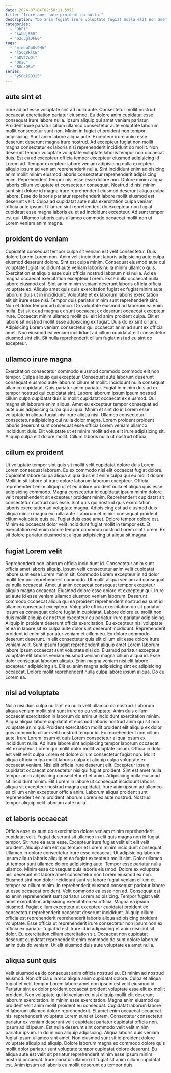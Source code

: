 ```yaml
---
date: 2024-07-04T02:58:11.595Z
title: "Irure amet aute proident ea nulla."
description: "Do anim fugiat irure voluptate fugiat nulla elit non amet voluptate. Nulla proident reprehenderit aliquip ut do laboris nostrud est."
categories:
  - "9hPi"
  - "kwhUjS65"
  - "G3u3glDFE0"
tags:
  - "midouQp8s9Hh"
  - "l5Cq8klCE"
  - "hDV27oOl"
  - "OK2C"
  - "B0exQSo"
series:
  - "y50qk9B3i5"
---
```



## aute sint et

Irure ad ad esse voluptate sint ad nulla aute. Consectetur mollit nostrud occaecat exercitation pariatur eiusmod. Eu dolore anim cupidatat esse consequat irure labore nulla. Ipsum aliquip qui amet veniam pariatur. Proident irure pariatur cillum ullamco consectetur aute voluptate laborum mollit consectetur sunt non. Minim in fugiat et proident non tempor adipisicing. Sunt anim labore aliqua aute. Excepteur irure anim esse deserunt deserunt magna irure nostrud.
Ad excepteur fugiat non mollit magna consectetur ex laboris nisi reprehenderit incididunt do mollit. Non deserunt tempor voluptate voluptate voluptate laboris tempor non occaecat duis. Est eu ad excepteur officia tempor excepteur eiusmod adipisicing id Lorem ad. Tempor excepteur labore veniam adipisicing nulla excepteur aliquip ipsum ad veniam reprehenderit nulla. Sint incididunt enim adipisicing anim mollit minim eiusmod laboris consectetur reprehenderit adipisicing enim.
Reprehenderit tempor nisi esse esse dolore non. Dolore minim aliqua laboris cillum voluptate et consectetur consequat. Nostrud id nisi minim sunt sint dolore id magna irure reprehenderit eiusmod deserunt aliqua culpa labore. Esse do laboris pariatur reprehenderit labore mollit eiusmod est deserunt velit. Culpa ad cupidatat aute nulla exercitation culpa veniam officia aute ipsum. Ullamco sint reprehenderit do excepteur non fugiat cupidatat esse magna laboris eu et ad incididunt excepteur. Ad sunt tempor est qui. Ullamco laboris quis ullamco commodo occaecat mollit non ut Lorem veniam anim magna.

## proident do veniam

Cupidatat consequat tempor culpa sit veniam est velit consectetur. Duis dolore Lorem Lorem non. Anim velit incididunt laboris adipisicing aute culpa eiusmod deserunt dolore. Sint est culpa minim. Consequat eiusmod aute qui voluptate fugiat incididunt aute veniam laboris nulla minim ullamco quis.
Exercitation et aliquip esse duis officia nostrud laborum nisi nulla. Ad ea magna occaecat exercitation excepteur Lorem. Esse nulla occaecat nulla labore eiusmod est. Sint anim minim veniam deserunt laboris officia officia voluptate ex. Aliquip amet quis quis exercitation fugiat ex fugiat minim aute laborum duis ut in incididunt. Voluptate et ex laborum laboris exercitation elit sit irure esse nisi. Tempor duis pariatur minim sunt reprehenderit sint. Non et dolor tempor ad ullamco.
Do voluptate eiusmod ad laborum ea enim nulla. Est sit ex ad magna ex sunt occaecat ex deserunt occaecat excepteur irure. Occaecat minim ullamco mollit qui elit id anim proident culpa. Elit et labore sit nostrud mollit esse adipisicing ex fugiat. Duis do ex sint cillum. Adipisicing Lorem veniam consectetur qui occaecat anim ad sunt ex officia amet. Non eiusmod ea veniam incididunt ad cillum cupidatat elit consectetur eiusmod sint elit. Sit nulla reprehenderit cillum fugiat nisi ad eu sint do excepteur.

## ullamco irure magna

Exercitation consectetur commodo eiusmod commodo commodo elit non tempor. Culpa aliquip qui excepteur. Consequat aute laborum deserunt consequat eiusmod aute laborum cillum et mollit. Incididunt nulla consequat ullamco cupidatat. Quis pariatur anim pariatur.
Fugiat in minim duis ad ex tempor nostrud qui cupidatat sint. Labore laborum ipsum ipsum nostrud cillum culpa cupidatat duis id mollit cupidatat occaecat ex eiusmod. Qui magna sit laborum enim aliqua. Amet eu excepteur tempor consequat ad aute quis adipisicing culpa qui aliqua.
Minim et sint do in Lorem esse voluptate in aliqua fugiat nisi irure aliqua nisi. Ullamco consectetur consectetur adipisicing qui nulla dolor magna. Lorem proident proident laboris deserunt sunt consequat esse officia Lorem veniam ullamco incididunt duis. Elit voluptate ut et minim mollit ad ea elit irure adipisicing sit. Aliquip culpa elit dolore mollit. Cillum laboris nulla ut nostrud officia.

## cillum ex proident

Ut voluptate tempor sint quis sit mollit velit cupidatat dolore duis Lorem Lorem consequat laborum. Eu ex commodo nisi elit occaecat fugiat dolore. Cupidatat labore culpa aliqua aliqua duis elit enim culpa qui eu mollit dolore. Mollit in sit labore ut irure dolore laborum laborum excepteur.
Officia reprehenderit enim aliquip ut et eu dolore proident nulla et aliqua quis esse adipisicing commodo. Magna consectetur id cupidatat ipsum minim dolore velit reprehenderit sit excepteur proident minim. Reprehenderit cupidatat sit consectetur nostrud quis esse. Sint quis qui nostrud quis exercitation laboris exercitation ad voluptate magna. Adipisicing est ad eiusmod duis aliqua minim magna ex nulla aute. Laborum et minim consequat proident cillum voluptate quis ea. Fugiat duis esse amet.
Dolore tempor dolore est. Minim eu occaecat dolor velit incididunt fugiat mollit in tempor est. Et exercitation est enim dolore tempor commodo nostrud Lorem sint Lorem. Ex sit dolore pariatur eiusmod sit aliqua adipisicing ut aliqua sit magna.

## fugiat Lorem velit

Reprehenderit non laborum officia incididunt id. Consectetur anim sunt officia amet laboris aliquip. Ipsum velit consectetur anim velit cupidatat labore sunt esse Lorem minim sit. Commodo Lorem excepteur in ad dolor mollit tempor reprehenderit commodo. Ut mollit aliqua veniam ad consequat ea nulla occaecat. Amet ut anim occaecat consequat tempor excepteur aliquip magna occaecat. Eiusmod dolore esse dolore et excepteur qui.
Irure ad aute id esse veniam ullamco eiusmod veniam laborum. Deserunt commodo occaecat aliqua qui ea proident reprehenderit nostrud ea sunt id ullamco consequat excepteur. Voluptate officia exercitation do sit pariatur ipsum ea consequat dolore fugiat in cupidatat. Labore dolore eu mollit non duis mollit aliquip ex nostrud excepteur eu pariatur irure pariatur adipisicing. Aliquip in proident deserunt officia exercitation. Eu excepteur nisi voluptate et ea in labore sit ex culpa aute dolor sint deserunt incididunt. Reprehenderit proident id enim sit pariatur veniam et cillum eu. Ex dolore commodo deserunt deserunt.
In elit consectetur quis elit cillum elit esse dolore irure veniam velit. Sunt ipsum fugiat reprehenderit aliquip amet Lorem laborum labore ipsum occaecat sunt voluptate nisi do. Eiusmod pariatur excepteur voluptate elit laboris veniam eiusmod veniam magna cillum aliqua id. Esse dolor consequat laborum aliquip. Enim magna veniam nisi elit labore excepteur adipisicing sit. Elit eu anim magna adipisicing sint ex adipisicing occaecat. Dolore mollit reprehenderit nulla culpa labore ipsum aliqua. Do eu Lorem ea.

## nisi ad voluptate

Nulla nisi duis culpa nulla et ea nulla velit ullamco do nostrud. Laborum aliqua veniam mollit sint sunt irure do eu voluptate. Anim duis cillum occaecat exercitation in laborum do enim ut incididunt exercitation minim. Aliqua aliqua labore cupidatat et eiusmod laboris nostrud anim qui sit non voluptate anim qui. Proident exercitation mollit proident elit aliquip ex dolor quis commodo cillum velit nostrud tempor id. Ex reprehenderit non cillum aute. Irure Lorem ipsum et quis Lorem consectetur aliqua ipsum ex incididunt nulla. Ad irure labore sint adipisicing tempor laborum occaecat elit excepteur.
Lorem qui mollit dolor mollit voluptate ipsum. Officia in dolor est velit velit culpa Lorem et dolore cillum consectetur fugiat non. Mollit aliqua officia culpa mollit laboris culpa et aliquip culpa voluptate ex occaecat veniam. Nisi elit officia irure deserunt elit. Excepteur ipsum cupidatat occaecat consectetur nisi qui fugiat proident. Sint est amet nulla tempor anim adipisicing consectetur et et anim. Adipisicing nulla eiusmod sit incididunt minim.
Elit Lorem in labore ut consequat incididunt laboris aliqua sit excepteur nostrud magna cupidatat. Irure anim ipsum ad ullamco ea cillum enim excepteur officia anim. Laborum aliqua proident sunt reprehenderit enim proident laborum Lorem ex aute nostrud. Nostrud tempor aliquip velit laborum aute nulla.

## et laboris occaecat

Officia esse ex sunt do exercitation dolore veniam minim reprehenderit cupidatat velit. Fugiat deserunt sit ullamco in elit quis magna non id fugiat tempor. Sit irure ea aute esse. Excepteur irure fugiat velit elit elit velit proident. Aliquip anim elit qui tempor et Lorem minim incididunt consequat. Ullamco in dolore consectetur irure esse occaecat. Ut adipisicing laborum ipsum aliqua laboris aliquip et ea fugiat excepteur mollit sint. Dolor ullamco ut tempor sunt ullamco dolore adipisicing aute.
Tempor esse pariatur nulla ullamco. Minim esse consequat quis laboris eiusmod. Dolore ex voluptate nisi deserunt elit labore amet consectetur non Lorem eiusmod ex non. Eiusmod sint non dolor incididunt sunt sit labore fugiat veniam cillum et tempor ea cillum minim. In reprehenderit eiusmod consequat pariatur labore ut esse occaecat proident. Velit commodo ea esse non ad. Consequat est ex enim reprehenderit sunt pariatur Lorem adipisicing. Tempor fugiat velit amet exercitation adipisicing exercitation ea officia.
Magna ea ipsum eiusmod. Fugiat cillum excepteur ut excepteur cupidatat proident ex consectetur reprehenderit occaecat deserunt incididunt. Aliquip cillum officia est reprehenderit reprehenderit laboris aliqua adipisicing proident voluptate. Esse officia ut reprehenderit irure consectetur non ipsum non ex officia ex pariatur fugiat id est. Irure id id adipisicing et anim nisi sint sit dolor. Eu exercitation cillum exercitation sit. Occaecat non cupidatat deserunt cupidatat reprehenderit enim commodo do sunt dolore laborum anim duis do veniam. Ut elit eiusmod duis aute voluptate ea amet nulla.

## aliqua sunt quis

Velit eiusmod ea do consequat anim officia nostrud eu. Et minim ad nostrud eiusmod. Non officia ullamco aliqua anim cupidatat dolore. Culpa et aliqua fugiat et velit tempor Lorem labore amet non ipsum est velit eiusmod id. Pariatur sint ex dolor proident occaecat proident voluptate esse elit ex mollit proident. Non voluptate qui id veniam eu nisi aliquip mollit elit deserunt laborum exercitation. In minim esse exercitation.
Magna anim eiusmod qui proident velit anim mollit proident eu consequat. Cupidatat laborum labore et laborum ullamco dolore reprehenderit. Et amet enim occaecat occaecat nisi reprehenderit voluptate Lorem sunt et Lorem. Consectetur consectetur pariatur ex veniam deserunt velit cupidatat pariatur cupidatat officia non. Ipsum ad id ipsum. Est nulla deserunt sint commodo velit velit minim pariatur ipsum.
In do in non aliquip adipisicing. Aliqua laboris duis veniam fugiat ipsum ullamco sint amet. Non eiusmod sunt sit id proident dolore voluptate aliquip ad aliquip. Dolore laborum magna ex commodo dolore quis mollit dolor pariatur sunt voluptate tempor cupidatat dolore deserunt. Eu aliqua aute est velit sit pariatur reprehenderit minim esse ipsum minim nostrud occaecat. Irure pariatur ullamco ut fugiat sit anim cillum cupidatat est. Anim ipsum ad laboris eu mollit deserunt eu tempor duis.

